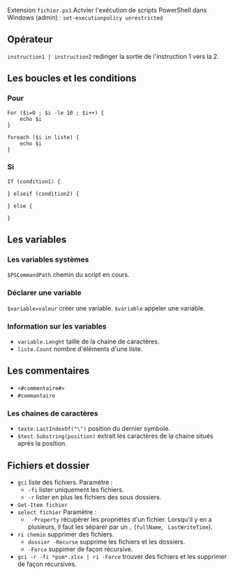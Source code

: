 Extension `fichier.ps1`
Actvier l'exécution de scripts PowerShell dans Windows (admin) : `set-executionpolicy unrestricted`

## Opérateur 

`instruction1 | instruction2` rediriger la sortie de l'instruction 1 vers la 2.

## Les boucles et les conditions

### Pour

```
For ($i=0 ; $i -le 10 ; $i++) {
	echo $i
}
```

```
foreach ($i in liste) {
	echo $i
}
```

### Si

``` 
If (condition1) { 

} elseif (condition2) { 

} else { 

}
```

## Les variables

### Les variables systèmes

`$PSCommandPath` chemin du script en cours.

### Déclarer une variable

`$variable=valeur` créer une variable.
`$variable` appeler une variable.

### Information sur les variables

* `variable.Lenght` taille de la chaine de caractères.
* `liste.Count` nombre d'éléments d'une liste.

## Les commentaires

* `<#commentaire#>`
* `#commantaire`

### Les chaines de caractères
* `texte.LastIndexOf("\")` position du dernier symbole.
* `$test.Substring(position)` extrait les caractères de la chaine situés après la position.

## Fichiers et dossier 

* `gci` liste des fichiers.
Paramètre : 
  - `-fi` lister uniquement les fichiers.
  - `-r` lister en plus les fichiers des sous dossiers.
* `Get-Item fichier` 
* `select fichier` 
Paramètre :
   - ` -Property` récupérer les propriétés d'un fichier. Lorsqu'il y en a plusieurs, il faut les séparer par un `,` (`fullName`, ` LastWriteTime`).
* `ri chemin` supprimer des fichiers.
	* `dossier -Recurse` supprime les fichiers et les dossiers.
	* `-Force` suppimer de façon récursive.
* `gci -r -fi *psm*.xlsx | ri -Force` trouver des fichiers et les supprimer de façon récursives.
 
